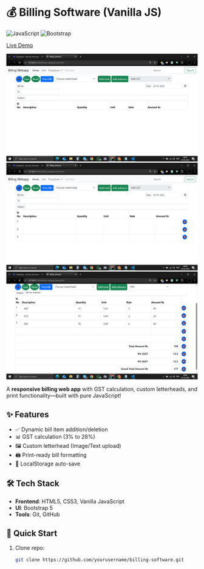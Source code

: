 # 💰 Billing Software (Vanilla JS)

![JavaScript](https://img.shields.io/badge/JavaScript-ES6-yellow)
![Bootstrap](https://img.shields.io/badge/Bootstrap-5.3-blueviolet)

[Live Demo]([https://nitish-0710.github.io/billing-webapp/])

![Project Preview](images/preview.png)
![Project Preview](images/preview2.png)
![Project Preview](images/preview3.png)

A **responsive billing web app** with GST calculation, custom letterheads, and print functionality—built with pure JavaScript!

## ✨ Features
- ✅ Dynamic bill item addition/deletion
- 📊 GST calculation (3% to 28%)
- 🖼️ Custom letterhead (Image/Text upload)
- 🖨️ Print-ready bill formatting
- 💾 LocalStorage auto-save

## 🛠️ Tech Stack
- **Frontend**: HTML5, CSS3, Vanilla JavaScript
- **UI**: Bootstrap 5
- **Tools**: Git, GitHub

## 🚀 Quick Start
1. Clone repo:
   ```bash
   git clone https://github.com/yourusername/billing-software.git
